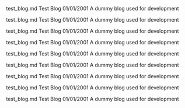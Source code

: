 test_blog.md
Test Blog
01/01/2001
A dummy blog used for development

test_blog.md
Test Blog
01/01/2001
A dummy blog used for development

test_blog.md
Test Blog
01/01/2001
A dummy blog used for development

test_blog.md
Test Blog
01/01/2001
A dummy blog used for development

test_blog.md
Test Blog
01/01/2001
A dummy blog used for development

test_blog.md
Test Blog
01/01/2001
A dummy blog used for development

test_blog.md
Test Blog
01/01/2001
A dummy blog used for development

test_blog.md
Test Blog
01/01/2001
A dummy blog used for development

test_blog.md
Test Blog
01/01/2001
A dummy blog used for development
